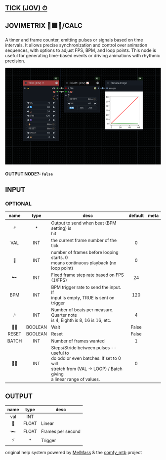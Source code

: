 ## [TICK (JOV) ⏱](https://github.com/Amorano/Jovimetrix-examples/blob/master/node/TICK/TICK.md)

## JOVIMETRIX 🔺🟩🔵/CALC


A timer and frame counter, emitting pulses or signals based on time intervals. It allows precise synchronization and control over animation sequences, with options to adjust FPS, BPM, and loop points. This node is useful for generating time-based events or driving animations with rhythmic precision.


![TICK](https://raw.githubusercontent.com/Amorano/Jovimetrix-examples/master/node/TICK/TICK.png)

#### OUTPUT NODE?: `False`

## INPUT

### OPTIONAL

name | type | desc | default | meta
:---:|:---:|---|:---:|---
⚡  |  *  | Output to send when beat (BPM setting) is<br>hit |  | 
VAL  |  INT  | the current frame number of the tick | 0 | 
🔄  |  INT  | number of frames before looping starts. 0<br>means continuous playback (no loop point) | 0 | 
🏎️  |  INT  | Fixed frame step rate based on FPS (1/FPS) | 24 | 
BPM  |  INT  | BPM trigger rate to send the input. If<br>input is empty, TRUE is sent on trigger | 120 | 
🎶  |  INT  | Number of beats per measure. Quarter note<br>is 4, Eighth is 8, 16 is 16, etc. | 4 | 
✋🏽  |  BOOLEAN  | Wait | False | 
RESET  |  BOOLEAN  | Reset | False | 
BATCH  |  INT  | Number of frames wanted | 1 | 
🦶🏽  |  INT  | Steps/Stride between pulses -- useful to<br>do odd or even batches. If set to 0 will<br>stretch from (VAL -> LOOP) / Batch giving<br>a linear range of values. | 0 | 

## OUTPUT

name | type | desc
:---:|:---:|---
val  |  INT  |  
🛟  |  FLOAT  | Linear 
🏎️  |  FLOAT  | Frames per second 
⚡  |  *  | Trigger 

original help system powered by [MelMass](https://github.com/melMass) & the [comfy_mtb](https://github.com/melMass/comfy_mtb) project